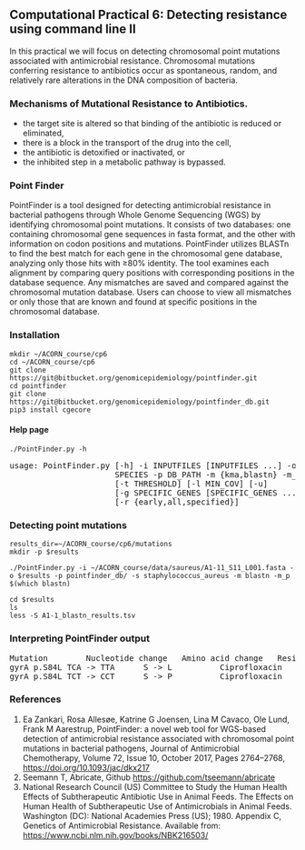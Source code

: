 ## Computational Practical 6: Detecting resistance using command line II
In this practical we will focus on detecting chromosomal point mutations associated with antimicrobial resistance. Chromosomal mutations conferring resistance to antibiotics occur as spontaneous, random, and relatively rare alterations in the DNA composition of bacteria. 

### Mechanisms of Mutational Resistance to Antibiotics.

* the target site is altered so that binding of the antibiotic is reduced or eliminated,
* there is a block in the transport of the drug into the cell,
* the antibiotic is detoxified or inactivated, or
* the inhibited step in a metabolic pathway is bypassed.
  
### Point Finder
PointFinder is a tool designed for detecting antimicrobial resistance in bacterial pathogens through Whole Genome Sequencing (WGS) by identifying chromosomal point mutations. It consists of two databases: one containing chromosomal gene sequences in fasta format, and the other with information on codon positions and mutations. PointFinder utilizes BLASTn to find the best match for each gene in the chromosomal gene database, analyzing only those hits with ≥80% identity. The tool examines each alignment by comparing query positions with corresponding positions in the database sequence. Any mismatches are saved and compared against the chromosomal mutation database. Users can choose to view all mismatches or only those that are known and found at specific positions in the chromosomal database.

### Installation
```
mkdir ~/ACORN_course/cp6
cd ~/ACORN_course/cp6
git clone https://git@bitbucket.org/genomicepidemiology/pointfinder.git
cd pointfinder
git clone https://git@bitbucket.org/genomicepidemiology/pointfinder_db.git
pip3 install cgecore
```
#### Help page

```
./PointFinder.py -h
```
<pre>
usage: PointFinder.py [-h] -i INPUTFILES [INPUTFILES ...] -o OUT_PATH -s
                      SPECIES -p DB_PATH -m {kma,blastn} -m_p METHOD_PATH [-n]
                      [-t THRESHOLD] [-l MIN_COV] [-u]
                      [-g SPECIFIC_GENES [SPECIFIC_GENES ...]]
                      [-r {early,all,specified}]
</pre>
### Detecting point mutations
```
results_dir=~/ACORN_course/cp6/mutations
mkdir -p $results
```
```
./PointFinder.py -i ~/ACORN_course/data/saureus/A1-11_S11_L001.fasta -o $results -p pointfinder_db/ -s staphylococcus_aureus -m blastn -m_p $(which blastn)
```
```
cd $results
ls
less -S A1-1_blastn_results.tsv
```
### Interpreting PointFinder output
<pre>
Mutation        Nucleotide change	Amino acid change	Resistance		PMID
gyrA p.S84L	TCA -> TTA		S -> L			Ciprofloxacin   	2174869
gyrA p.S84L	TCT -> CCT		S -> P			Ciprofloxacin   	2174869
</pre>				
 
### References
1.	Ea Zankari, Rosa Allesøe, Katrine G Joensen, Lina M Cavaco, Ole Lund, Frank M Aarestrup, PointFinder: a novel web tool for WGS-based detection of antimicrobial resistance associated with chromosomal point mutations in bacterial pathogens, Journal of Antimicrobial Chemotherapy, Volume 72, Issue 10, October 2017, Pages 2764–2768, https://doi.org/10.1093/jac/dkx217
2.	Seemann T, Abricate, Github https://github.com/tseemann/abricate
3.	National Research Council (US) Committee to Study the Human Health Effects of Subtherapeutic Antibiotic Use in Animal Feeds. The Effects on Human Health of Subtherapeutic Use of Antimicrobials in Animal Feeds. Washington (DC): National Academies Press (US); 1980. Appendix C, Genetics of Antimicrobial Resistance. Available from: https://www.ncbi.nlm.nih.gov/books/NBK216503/
